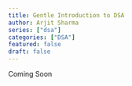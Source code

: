 ```yaml
---
title: Gentle Introduction to DSA
author: Arjit Sharma
series: ["dsa"]
categories: ["DSA"]
featured: false
draft: false
---
```


Coming Soon

